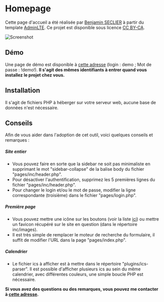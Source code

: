 # Homepage
Cette page d'accueil a été réalisée par [Benjamin SECLIER](http://generation-linux.fr) à partir du template [AdminLTE](https://almsaeedstudio.com/preview).
Ce projet est disponible sous licence [CC BY-CA](http://creativecommons.org/licenses/by-sa/3.0/deed.fr).

![Screenshot](https://github.com/bseclier/homepage/raw/master/pages/inc/images/screenshot.jpg)

## Démo
Une page de démo est disponible à [cette adresse](http://generation-linux.fr/homepage) (login : demo ; Mot de passe : !demo!).
**Il s'agit des mêmes identifiants à entrer quand vous installez le projet chez vous.**

## Installation
Il s'agit de fichiers PHP à héberger sur votre serveur web, aucune base de données n'est nécessaire.

## Conseils
Afin de vous aider dans l'adoption de cet outil, voici quelques conseils et remarques :

##### Site entier
- Vous pouvez faire en sorte que la sidebar ne soit pas minimaliste en supprimant le mot "sidebar-collapse" de la balise body du fichier "pages/inc/header.php".
- Pour désactiver l'authentification, supprimez les 5 premières lignes du fichier "pages/inc/header.php".
- Pour changer le login et/ou le mot de passe, modifier la ligne correspondante (troisième) dans le fichier "pages/login.php".

##### Première page
- Vous pouvez mettre une icône sur les boutons (voir la liste [ici](https://almsaeedstudio.com/themes/AdminLTE/pages/UI/icons.html)) ou mettre un favicon récupéré sur le site en question (dans le répertoire inc/images).
- Il est très simple de remplacer le moteur de recherche du formulaire, il suffit de modifier l'URL dans la page "pages/index.php".

##### Calendrier
- Le fichier ics à afficher est à mettre dans le répertoire "plugins/ics-parser". Il est possible d'afficher plusieurs ics au sein du même calendrier, avec différentes couleurs, une simple boucle PHP est nécessaire.


**Si vous avez des questions ou des remarques, vous pouvez me contacter à [cette adresse](http://blog.elob.fr/index.php?contact).**
